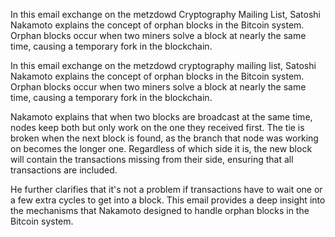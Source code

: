 In this email exchange on the metzdowd Cryptography Mailing List, Satoshi Nakamoto explains the concept of orphan blocks in the Bitcoin system. Orphan blocks occur when two miners solve a block at nearly the same time, causing a temporary fork in the blockchain.

In this email exchange on the metzdowd cryptography mailing list, Satoshi Nakamoto explains the concept of orphan blocks in the Bitcoin system. Orphan blocks occur when two miners solve a block at nearly the same time, causing a temporary fork in the blockchain.

Nakamoto explains that when two blocks are broadcast at the same time, nodes keep both but only work on the one they received first. The tie is broken when the next block is found, as the branch that node was working on becomes the longer one. Regardless of which side it is, the new block will contain the transactions missing from their side, ensuring that all transactions are included.

He further clarifies that it's not a problem if transactions have to wait one or a few extra cycles to get into a block. This email provides a deep insight into the mechanisms that Nakamoto designed to handle orphan blocks in the Bitcoin system.
